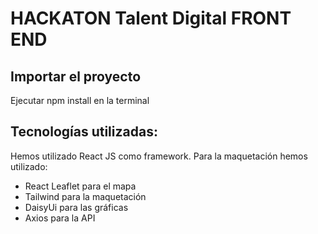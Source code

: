 # HACKATON Talent Digital FRONT END

## Importar el proyecto 
Ejecutar npm install en la terminal

## Tecnologías utilizadas:
Hemos utilizado React JS como framework. Para la maquetación hemos utilizado:
* React Leaflet para el mapa
* Tailwind para la maquetación
* DaisyUi para las gráficas
* Axios para la API